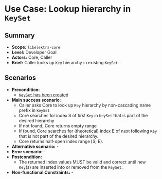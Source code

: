 # Use Case: Lookup hierarchy in `KeySet`

## Summary

- **Scope:** `libelektra-core`
- **Level:** Developer Goal
- **Actors:** Core, Caller
- **Brief:** Caller looks up `Key` hierarchy in existing `KeySet`

## Scenarios

- **Precondition:**
  - [`KeySet` has been created](UC_keyset_create.md)
- **Main success scenario:**
  - Caller asks Core to look up `Key` hierarchy by non-cascading name prefix in `KeySet`
  - Core searches for index S of first `Key` in `KeySet` that is part of the desired hierarchy
  - If not found, Core returns empty range
  - If found, Core searches for (theoretical) index E of next following `Key` that is not part of the desired hierarchy.
  - Core returns half-open index range [S, E).
- **Alternative scenario:** -
- **Error scenario:** -
- **Postcondition:**
  - The returned index values MUST be valid and correct until new `Key`(s) are inserted into or removed from the `KeySet`.
- **Non-functional Constraints:** -
